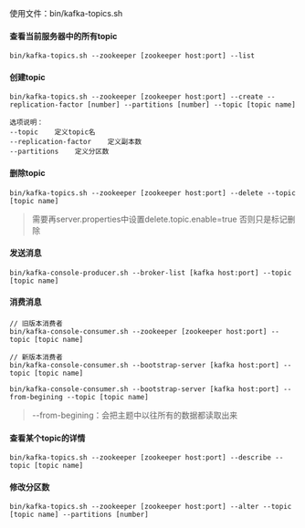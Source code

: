 使用文件：bin/kafka-topics.sh

#### 查看当前服务器中的所有topic
```
bin/kafka-topics.sh --zookeeper [zookeeper host:port] --list
```

#### 创建topic
```
bin/kafka-topics.sh --zookeeper [zookeeper host:port] --create --replication-factor [number] --partitions [number] --topic [topic name]

选项说明：
--topic    定义topic名
--replication-factor    定义副本数
--partitions    定义分区数
```

#### 删除topic
```
bin/kafka-topics.sh --zookeeper [zookeeper host:port] --delete --topic [topic name]
```
> 需要再server.properties中设置delete.topic.enable=true 否则只是标记删除

#### 发送消息
```
bin/kafka-console-producer.sh --broker-list [kafka host:port] --topic [topic name]
```

#### 消费消息
```
// 旧版本消费者
bin/kafka-console-consumer.sh --zookeeper [zookeeper host:port] --topic [topic name]

// 新版本消费者
bin/kafka-console-consumer.sh --bootstrap-server [kafka host:port] --topic [topic name]

bin/kafka-console-consumer.sh --bootstrap-server [kafka host:port] --from-begining --topic [topic name]
```

> --from-begining：会把主题中以往所有的数据都读取出来

#### 查看某个topic的详情
```
bin/kafka-topics.sh --zookeeper [zookeeper host:port] --describe --topic [topic name]
```

#### 修改分区数
```
bin/kafka-topics.sh --zookeeper [zookeeper host:port] --alter --topic [topic name] --partitions [number]
```